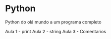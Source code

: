 # Python
Python do olá mundo a um programa completo

Aula 1 - print
Aula 2 - string
Aula 3 - Comentarios
